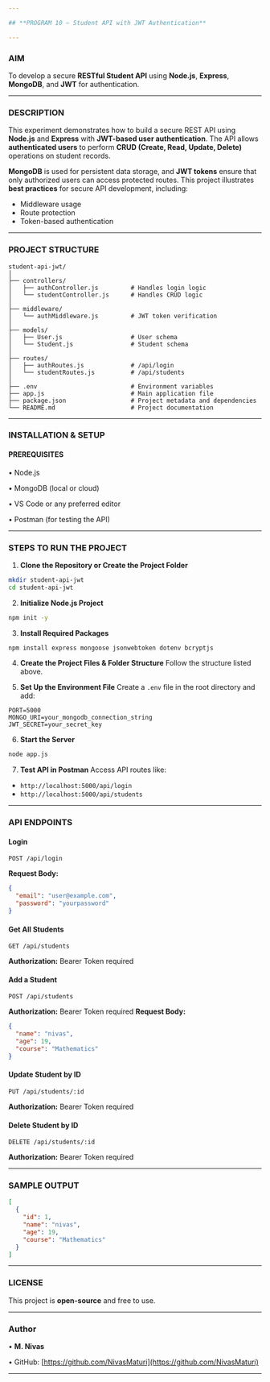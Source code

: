 ```yaml
---

## **PROGRAM 10 – Student API with JWT Authentication**

---
```


### **AIM**

To develop a secure **RESTful Student API** using **Node.js**, **Express**, **MongoDB**, and **JWT** for authentication.

---

### **DESCRIPTION**

This experiment demonstrates how to build a secure REST API using **Node.js** and **Express** with **JWT-based user authentication**. The API allows **authenticated users** to perform **CRUD (Create, Read, Update, Delete)** operations on student records.

**MongoDB** is used for persistent data storage, and **JWT tokens** ensure that only authorized users can access protected routes. This project illustrates **best practices** for secure API development, including:

* Middleware usage
* Route protection
* Token-based authentication

---

### **PROJECT STRUCTURE**

```
student-api-jwt/
│
├── controllers/
│   ├── authController.js         # Handles login logic
│   └── studentController.js      # Handles CRUD logic
│
├── middleware/
│   └── authMiddleware.js         # JWT token verification
│
├── models/
│   ├── User.js                   # User schema
│   └── Student.js                # Student schema
│
├── routes/
│   ├── authRoutes.js             # /api/login
│   └── studentRoutes.js          # /api/students
│
├── .env                          # Environment variables
├── app.js                        # Main application file
├── package.json                  # Project metadata and dependencies
└── README.md                     # Project documentation
```

---

### **INSTALLATION & SETUP**

#### **PREREQUISITES**

• Node.js

• MongoDB (local or cloud)

• VS Code or any preferred editor

• Postman (for testing the API)

---

### **STEPS TO RUN THE PROJECT**

1. **Clone the Repository or Create the Project Folder**

```bash
mkdir student-api-jwt  
cd student-api-jwt
```

2. **Initialize Node.js Project**

```bash
npm init -y
```

3. **Install Required Packages**

```bash
npm install express mongoose jsonwebtoken dotenv bcryptjs
```

4. **Create the Project Files & Folder Structure**
   Follow the structure listed above.

5. **Set Up the Environment File**
   Create a `.env` file in the root directory and add:

```
PORT=5000  
MONGO_URI=your_mongodb_connection_string  
JWT_SECRET=your_secret_key
```

6. **Start the Server**

```bash
node app.js
```

7. **Test API in Postman**
   Access API routes like:

* `http://localhost:5000/api/login`
* `http://localhost:5000/api/students`

---

### **API ENDPOINTS**

####  **Login**

```http
POST /api/login
```

**Request Body:**

```json
{
  "email": "user@example.com",
  "password": "yourpassword"
}
```

####  **Get All Students**

```http
GET /api/students
```

**Authorization:** Bearer Token required

####  **Add a Student**

```http
POST /api/students
```

**Authorization:** Bearer Token required
**Request Body:**

```json
{
  "name": "nivas",
  "age": 19,
  "course": "Mathematics"
}
```

####  **Update Student by ID**

```http
PUT /api/students/:id
```

**Authorization:** Bearer Token required

####  **Delete Student by ID**

```http
DELETE /api/students/:id
```

**Authorization:** Bearer Token required

---

### **SAMPLE OUTPUT**

```json
[
  {
    "id": 1,
    "name": "nivas",
    "age": 19,
    "course": "Mathematics"
  }
]
```

---

### **LICENSE**

This project is **open-source** and free to use.

---

### **Author**

• **M. Nivas**

• GitHub: [https://github.com/NivasMaturi](https://github.com/NivasMaturi)

---
